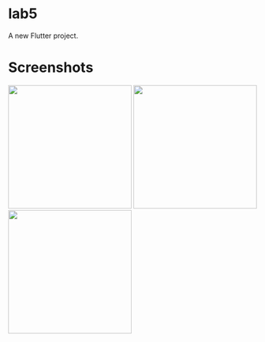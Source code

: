 # lab5

A new Flutter project.

# Screenshots
<img src="https://user-images.githubusercontent.com/91701140/228964009-c431a8ec-dfc0-4108-9ea0-beda2409d72e.jpg" width="250">
<img src="https://user-images.githubusercontent.com/91701140/228964039-d9bdab47-bad9-41cd-8ec3-5346c42eca67.jpg" width="250">
<img src="https://user-images.githubusercontent.com/91701140/228964043-3775b0eb-d18c-4455-a185-50a6e206e0a1.jpg" width="250">

